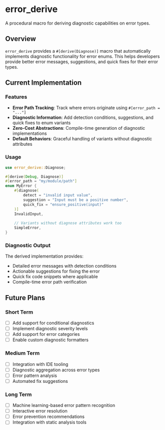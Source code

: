# error_derive

A procedural macro for deriving diagnostic capabilities on error types.

## Overview

`error_derive` provides a `#[derive(Diagnose)]` macro that automatically implements diagnostic functionality for error enums. This helps developers provide better error messages, suggestions, and quick fixes for their error types.

## Current Implementation

### Features

- **Error Path Tracking**: Track where errors originate using `#[error_path = "..."]`
- **Diagnostic Information**: Add detection conditions, suggestions, and quick fixes to enum variants
- **Zero-Cost Abstractions**: Compile-time generation of diagnostic implementations
- **Default Behaviors**: Graceful handling of variants without diagnostic attributes

### Usage

```rust
use error_derive::Diagnose;

#[derive(Debug, Diagnose)]
#[error_path = "my/module/path"]
enum MyError {
    #[diagnose(
        detect = "invalid input value",
        suggestion = "Input must be a positive number",
        quick_fix = "ensure_positive(input)"
    )]
    InvalidInput,
    
    // Variants without diagnose attributes work too
    SimpleError,
}
```

### Diagnostic Output

The derived implementation provides:
- Detailed error messages with detection conditions
- Actionable suggestions for fixing the error
- Quick fix code snippets where applicable
- Compile-time error path verification

## Future Plans

### Short Term
- [ ] Add support for conditional diagnostics
- [ ] Implement diagnostic severity levels
- [ ] Add support for error categories
- [ ] Enable custom diagnostic formatters

### Medium Term
- [ ] Integration with IDE tooling
- [ ] Diagnostic aggregation across error types
- [ ] Error pattern analysis
- [ ] Automated fix suggestions

### Long Term
- [ ] Machine learning-based error pattern recognition
- [ ] Interactive error resolution
- [ ] Error prevention recommendations
- [ ] Integration with static analysis tools
